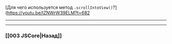[Для чего используется метод `.scrollIntoView()`?](https://youtu.be/lZNWrW39ELM?t=682


___

___

### [[003 JSCore|Назад]]